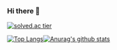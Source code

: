 ### Hi there 👋


[![solved.ac tier](http://mazassumnida.wtf/api/generate_badge?boj=pkward)](https://solved.ac/pkward)

[![Top Langs](https://github-readme-stats.vercel.app/api/top-langs/?username=anuraghazra&layout=compact)](https://github.com/anuraghazra/github-readme-stats)[![Anurag's github stats](https://github-readme-stats.vercel.app/api?username=pkward)](https://github.com/anuraghazra/github-readme-stats)

